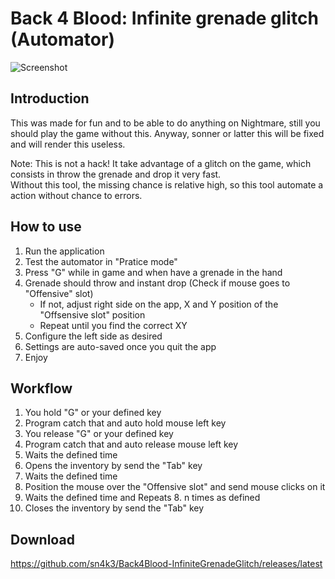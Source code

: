 # Back 4 Blood: Infinite grenade glitch (Automator)

![Screenshot](https://github.com/sn4k3/Back4Blood-InfiniteGrenadeGlitch/raw/main/screenshots/screenshot1.png)

## Introduction

This was made for fun and to be able to do anything on Nightmare, still you should play the game without this.
Anyway, sonner or latter this will be fixed and will render this useless.

Note: This is not a hack! It take advantage of a glitch on the game, which consists in throw the grenade and drop it very fast.  
Without this tool, the missing chance is relative high, so this tool automate a action without chance to errors.

## How to use

1. Run the application
2. Test the automator in "Pratice mode"
3. Press "G" while in game and when have a grenade in the hand
4. Grenade should throw and instant drop (Check if mouse goes to "Offensive" slot)
   - If not, adjust right side on the app, X and Y position of the "Offsensive slot" position
   - Repeat until you find the correct XY
5. Configure the left side as desired
6. Settings are auto-saved once you quit the app
7. Enjoy

## Workflow

1. You hold "G" or your defined key
2. Program catch that and auto hold mouse left key
3. You release "G" or your defined key
4. Program catch that and auto release mouse left key
5. Waits the defined time
6. Opens the inventory by send the "Tab" key
7. Waits the defined time
8. Position the mouse over the "Offensive slot" and send mouse clicks on it
9. Waits the defined time and Repeats 8. n times as defined
10. Closes the inventory by send the "Tab" key

## Download

https://github.com/sn4k3/Back4Blood-InfiniteGrenadeGlitch/releases/latest